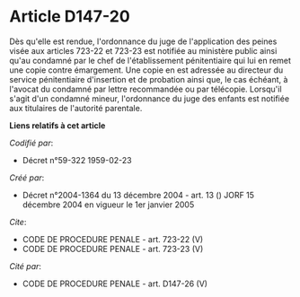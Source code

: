 # Article D147-20

Dès qu'elle est rendue, l'ordonnance du juge de l'application des peines visée aux articles 723-22 et 723-23 est notifiée au
ministère public ainsi qu'au condamné par le chef de l'établissement pénitentiaire qui lui en remet une copie contre
émargement. Une copie en est adressée au directeur du service pénitentiaire d'insertion et de probation ainsi que, le cas
échéant, à l'avocat du condamné par lettre recommandée ou par télécopie. Lorsqu'il s'agit d'un condamné mineur, l'ordonnance
du juge des enfants est notifiée aux titulaires de l'autorité parentale.

**Liens relatifs à cet article**

_Codifié par_:

  - Décret n°59-322 1959-02-23

_Créé par_:

  - Décret n°2004-1364 du 13 décembre 2004 - art. 13 () JORF 15 décembre 2004 en vigueur le 1er janvier 2005

_Cite_:

  - CODE DE PROCEDURE PENALE - art. 723-22 (V)
  - CODE DE PROCEDURE PENALE - art. 723-23 (V)

_Cité par_:

  - CODE DE PROCEDURE PENALE - art. D147-26 (V)

